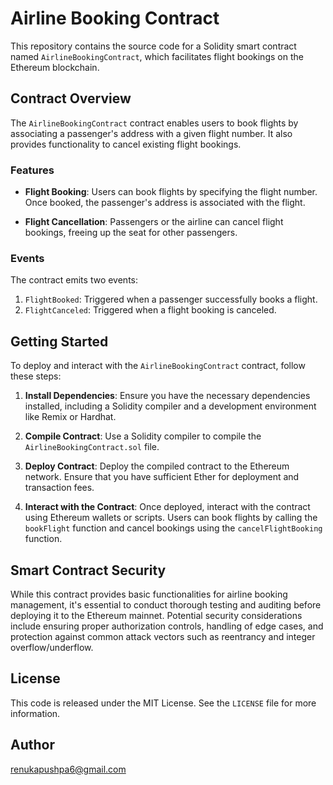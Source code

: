 # Airline Booking Contract

This repository contains the source code for a Solidity smart contract named `AirlineBookingContract`, which facilitates flight bookings on the Ethereum blockchain.

## Contract Overview

The `AirlineBookingContract` contract enables users to book flights by associating a passenger's address with a given flight number. It also provides functionality to cancel existing flight bookings.

### Features

- **Flight Booking**: Users can book flights by specifying the flight number. Once booked, the passenger's address is associated with the flight.
  
- **Flight Cancellation**: Passengers or the airline can cancel flight bookings, freeing up the seat for other passengers.

### Events

The contract emits two events:

1. `FlightBooked`: Triggered when a passenger successfully books a flight.
2. `FlightCanceled`: Triggered when a flight booking is canceled.

## Getting Started

To deploy and interact with the `AirlineBookingContract` contract, follow these steps:

1. **Install Dependencies**: Ensure you have the necessary dependencies installed, including a Solidity compiler and a development environment like Remix or Hardhat.

2. **Compile Contract**: Use a Solidity compiler to compile the `AirlineBookingContract.sol` file.

3. **Deploy Contract**: Deploy the compiled contract to the Ethereum network. Ensure that you have sufficient Ether for deployment and transaction fees.

4. **Interact with the Contract**: Once deployed, interact with the contract using Ethereum wallets or scripts. Users can book flights by calling the `bookFlight` function and cancel bookings using the `cancelFlightBooking` function.

## Smart Contract Security

While this contract provides basic functionalities for airline booking management, it's essential to conduct thorough testing and auditing before deploying it to the Ethereum mainnet. Potential security considerations include ensuring proper authorization controls, handling of edge cases, and protection against common attack vectors such as reentrancy and integer overflow/underflow.

## License

This code is released under the MIT License. See the `LICENSE` file for more information.

## Author

renukapushpa6@gmail.com
